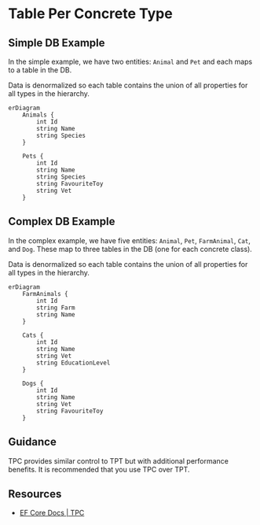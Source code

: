 # Table Per Concrete Type

## Simple DB Example

In the simple example, we have two entities:  `Animal` and `Pet` and each maps to a table in the DB.

Data is denormalized so each table contains the union of all properties for all types in the hierarchy.

```mermaid
erDiagram
    Animals {
        int Id
        string Name
        string Species
    }

    Pets {
        int Id
        string Name
        string Species
        string FavouriteToy
        string Vet
    }
```

## Complex DB Example

In the complex example, we have five entities: `Animal`, `Pet`, `FarmAnimal`, `Cat`, and `Dog`.  These map to three tables in the DB (one for each concrete class).

Data is denormalized so each table contains the union of all properties for all types in the hierarchy.

```mermaid
erDiagram
    FarmAnimals {
        int Id
        string Farm
        string Name
    }

    Cats {
        int Id
        string Name
        string Vet
        string EducationLevel
    }

    Dogs {
        int Id
        string Name
        string Vet
        string FavouriteToy
    }
```

## Guidance

TPC provides similar control to TPT but with additional performance benefits.  It is recommended that you use TPC over TPT.

## Resources

- [EF Core Docs | TPC](https://learn.microsoft.com/en-us/ef/core/modeling/inheritance#table-per-concrete-type-configuration)

